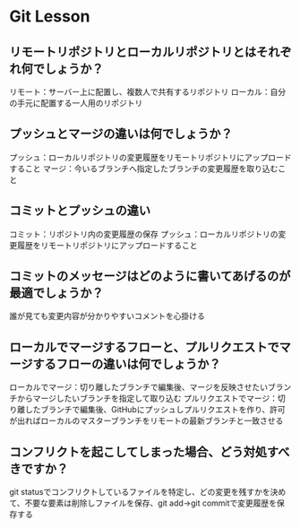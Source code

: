 # Git Lesson

## リモートリポジトリとローカルリポジトリとはそれぞれ何でしょうか？
リモート：サーバー上に配置し、複数人で共有するリポジトリ
ローカル：自分の手元に配置する一人用のリポジトリ

## プッシュとマージの違いは何でしょうか？
プッシュ：ローカルリポジトリの変更履歴をリモートリポジトリにアップロードすること
マージ：今いるブランチへ指定したブランチの変更履歴を取り込むこと

## コミットとプッシュの違い
コミット：リポジトリ内の変更履歴の保存
プッシュ：ローカルリポジトリの変更履歴をリモートリポジトリにアップロードすること

## コミットのメッセージはどのように書いてあげるのが最適でしょうか？
誰が見ても変更内容が分かりやすいコメントを心掛ける

## ローカルでマージするフローと、プルリクエストでマージするフローの違いは何でしょうか？
ローカルでマージ：切り離したブランチで編集後、マージを反映させたいブランチからマージしたいブランチを指定して取り込む
プルリクエストでマージ：切り離したブランチで編集後、GitHubにプッシュしプルリクエストを作り、許可が出ればローカルのマスターブランチをリモートの最新ブランチと一致させる

## コンフリクトを起こしてしまった場合、どう対処すべきですか？
git statusでコンフリクトしているファイルを特定し、どの変更を残すかを決めて、不要な要素は削除しファイルを保存、git add→git commitで変更履歴を保存する

